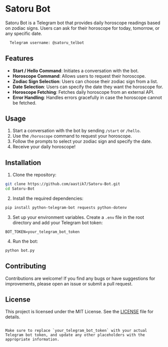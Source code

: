 # Satoru Bot

Satoru Bot is a Telegram bot that provides daily horoscope readings based on zodiac signs. Users can ask for their horoscope for today, tomorrow, or any specific date.

```bash
  Telegram username: @satoru_telbot
```
    
## Features

- **Start / Hello Command**: Initiates a conversation with the bot.
- **Horoscope Command**: Allows users to request their horoscope.
- **Zodiac Sign Selection**: Users can choose their zodiac sign from a list.
- **Date Selection**: Users can specify the date they want the horoscope for.
- **Horoscope Fetching**: Fetches daily horoscope from an external API.
- **Error Handling**: Handles errors gracefully in case the horoscope cannot be fetched.

## Usage

1. Start a conversation with the bot by sending `/start` or `/hello`.
2. Use the `/horoscope` command to request your horoscope.
3. Follow the prompts to select your zodiac sign and specify the date.
4. Receive your daily horoscope!

## Installation

1. Clone the repository:

```bash
git clone https://github.com/aastik7/Satoru-Bot.git
cd Satoru-Bot

```


2. Install the required dependencies:

```bash
pip install python-telegram-bot requests python-dotenv
```

3. Set up your environment variables. Create a `.env` file in the root directory and add your Telegram bot token:

```
BOT_TOKEN=your_telegram_bot_token
```

4. Run the bot:

```bash
python bot.py
```

## Contributing

Contributions are welcome! If you find any bugs or have suggestions for improvements, please open an issue or submit a pull request.

## License

This project is licensed under the MIT License. See the [LICENSE](LICENSE) file for details.
```

Make sure to replace `your_telegram_bot_token` with your actual Telegram bot token, and update any other placeholders with the appropriate information.
